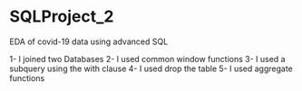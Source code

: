 # SQLProject_2
EDA of covid-19 data using advanced SQL

1- I joined two Databases
2- I used common window functions
3- I used a subquery using the with clause
4- I used drop the table 
5- I used aggregate functions 
